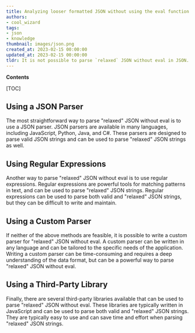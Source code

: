 ```yaml
---
title: Analyzing looser formatted JSON without using the eval function
authors:
- cool_wizard
tags:
- json
- knowledge
thumbnail: images/json.png
created_at: 2023-02-15 00:00:00
updated_at: 2023-02-15 00:00:00
tldr: It is not possible to parse `relaxed` JSON without eval in JSON.
---
```


**Contents**

[TOC]

## Using a JSON Parser

The most straightforward way to parse "relaxed" JSON without eval is to use a JSON parser. JSON parsers are available in many languages, including JavaScript, Python, Java, and C#. These parsers are designed to parse valid JSON strings and can be used to parse "relaxed" JSON strings as well.

## Using Regular Expressions

Another way to parse "relaxed" JSON without eval is to use regular expressions. Regular expressions are powerful tools for matching patterns in text, and can be used to parse "relaxed" JSON strings. Regular expressions can be used to parse both valid and "relaxed" JSON strings, but they can be difficult to write and maintain.

## Using a Custom Parser

If neither of the above methods are feasible, it is possible to write a custom parser for "relaxed" JSON without eval. A custom parser can be written in any language and can be tailored to the specific needs of the application. Writing a custom parser can be time-consuming and requires a deep understanding of the data format, but can be a powerful way to parse "relaxed" JSON without eval.

## Using a Third-Party Library

Finally, there are several third-party libraries available that can be used to parse "relaxed" JSON without eval. These libraries are typically written in JavaScript and can be used to parse both valid and "relaxed" JSON strings. They are typically easy to use and can save time and effort when parsing "relaxed" JSON strings.
